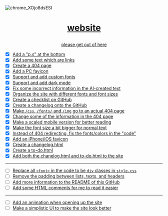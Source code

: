 ![chrome_XOjo8dsESI](https://user-images.githubusercontent.com/73033672/235484971-2de08f69-cefa-4367-8d59-b627eed03ff5.png)
<h1><p align="center"><a href="https://icrazeis.gay">website</p></h1>
<p align="center">please get out of here</p>

- [x] Add a "p.s" at the bottom
- [x] Add some text which are links
- [x] Create a 404 page
- [x] Add a PC favicon
- [x] Support and add custom fonts
- [x] Support and add dark mode
- [x] Fix some incorrect information in the AI-created text
- [x] Organize the site with different fonts and font sizes
- [x] Create a checklist on GitHub
- [x] Create a changelog onto the GitHub
- [x] Make `/css`, `/fonts/` and `/img` go to an actual 404 page
- [x] Change some of the information in the 404 page
- [x] Make a scaled mobile version for better reading
- [x] Make the font size a bit bigger for normal text
- [x] Instead of 404 redirecting, fix the fonts/colors in the "code"
- [x] Add an iPhone/iOS favicon
- [x] Create a changelog.html
- [x] Create a to-do.html
- [x] Add both the chanelog.html and to-do.html to the site
***
- [ ] Replace all `<font>` in the code to be `div` classes in `style.css`
- [ ] Remove the padding between lists, texts, and headers
- [ ] Add more information to the README of this GitHub
- [ ] Add some HTML comments for me to read it easier
***
- [ ] Add an animation when opening up the site
- [ ] Make a simplistic UI to make the site look better
